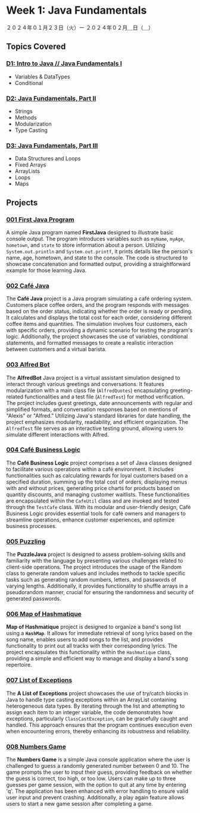 # Week 1: Java Fundamentals

２０２４年０１月２３日（火）ー ２０２４年０２月＿日（＿）

## Topics Covered

### [D1: Intro to Java // Java Fundamentals I](Lecture-Code/D1-Intro-to-Java-Fundamentals-I/)
- Variables & DataTypes
- Conditional

### [D2: Java Fundamentals, Part II](Lecture-Code/D2-Java-Fundamentals-II/)
- Strings
- Methods
- Modularization
- Type Casting

### [D3: Java Fundamentals, Part III](Lecture-Code/D3-Java_Fundamentals-III/)
- Data Structures and Loops
- Fixed Arrays
- ArrayLists
- Loops
- Maps

## Projects

### [001 First Java Program](001-First_Java/)
A simple Java program named **FirstJava** designed to illustrate basic console output. The program introduces variables such as `myName`, `myAge`, `hometown`, and `state` to store information about a person. Utilizing `System.out.println` and `System.out.printf`, it prints details like the person's name, age, hometown, and state to the console. The code is structured to showcase concatenation and formatted output, providing a straightforward example for those learning Java.

### [002 Café Java](002-Cafe_Java/)
The **Café Java** project is a Java program simulating a café ordering system. Customers place coffee orders, and the program responds with messages based on the order status, indicating whether the order is ready or pending. It calculates and displays the total cost for each order, considering different coffee items and quantities. The simulation involves four customers, each with specific orders, providing a dynamic scenario for testing the program's logic. Additionally, the project showcases the use of variables, conditional statements, and formatted messages to create a realistic interaction between customers and a virtual barista.

### [003 Alfred Bot](003-Alfred_Bot/)
The **AlfredBot** Java project is a virtual assistant simulation designed to interact through various greetings and conversations. It features modularization with a main class file (`AlfredQuotes`) encapsulating greeting-related functionalities and a test file (`AlfredTest`) for method verification. The project includes guest greetings, date announcements with regular and simplified formats, and conversation responses based on mentions of "Alexis" or "Alfred." Utilizing Java's standard libraries for date handling, the project emphasizes modularity, readability, and efficient organization. The `AlfredTest` file serves as an interactive testing ground, allowing users to simulate different interactions with Alfred.


### [004 Café Business Logic](004-Cafe_Business_Logic/)
The **Café Business Logic** project comprises a set of Java classes designed to facilitate various operations within a café environment. It includes functionalities such as calculating rewards for loyal customers based on a specified duration, summing up the total cost of orders, displaying menus with and without prices, generating price charts for products based on quantity discounts, and managing customer waitlists. These functionalities are encapsulated within the `CafeUtil` class and are invoked and tested through the `TestCafe` class. With its modular and user-friendly design, Café Business Logic provides essential tools for café owners and managers to streamline operations, enhance customer experiences, and optimize business processes.


### [005 Puzzling](005-Puzzling/)
The **PuzzleJava** project is designed to assess problem-solving skills and familiarity with the language by presenting various challenges related to client-side operations. The project introduces the usage of the Random class to generate random values and includes methods to tackle specific tasks such as generating random numbers, letters, and passwords of varying lengths. Additionally, it provides functionality to shuffle arrays in a pseudorandom manner, crucial for ensuring the randomness and security of generated passwords.

### [006 Map of Hashmatique](006-Map_of_Hashmatique/)
**Map of Hashmatique** project is designed to organize a band's song list using a **`HashMap`**. It allows for immediate retrieval of song lyrics based on the song name, enables users to add songs to the list, and provides functionality to print out all tracks with their corresponding lyrics. The project encapsulates this functionality within the `Hashmatique` class, providing a simple and efficient way to manage and display a band's song repertoire.

### [007 List of Exceptions](007-List_of_Exceptions/)
The **A List of Exceptions** project showcases the use of try/catch blocks in Java to handle type casting exceptions within an ArrayList containing heterogeneous data types. By iterating through the list and attempting to assign each item to an integer variable, the code demonstrates how exceptions, particularly `ClassCastException`, can be gracefully caught and handled. This approach ensures that the program continues execution even when encountering errors, thereby enhancing its robustness and reliability.
<!-- Through effective error management and debugging assistance provided by the try-catch blocks, the project exemplifies a professional and resilient approach to handling exceptions in Java programming. -->

### [008 Numbers Game](008-Numbers_Game/)
The **Numbers Game** is a simple Java console application where the user is challenged to guess a randomly generated number between 0 and 10. The game prompts the user to input their guess, providing feedback on whether the guess is correct, too high, or too low. Users can make up to three guesses per game session, with the option to quit at any time by entering 'q'. The application has been enhanced with error handling to ensure valid user input and prevent crashing. Additionally, a play again feature allows users to start a new game session after completing a game.
